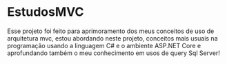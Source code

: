 # EstudosMVC
Esse projeto foi feito para aprimoramento dos meus conceitos de uso de arquitetura mvc, estou abordando neste projeto, conceitos mais usuais na programação usando a linguagem C# e o ambiente ASP.NET Core e aprofundando também o meu conhecimento em usos de query Sql Server!
